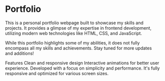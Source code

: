 # Portfolio
This is a personal portfolio webpage built to showcase my skills and projects. It provides a glimpse of my expertise in frontend development, utilizing modern web technologies like HTML, CSS, and JavaScript.

While this portfolio highlights some of my abilities, it does not fully encompass all my skills and achievements. Stay tuned for more updates and additions!

Features
Clean and responsive design
Interactive animations for better user experience.
Developed with a focus on simplicity and performance.
It's fully responsive and optimized for various screen sizes.
